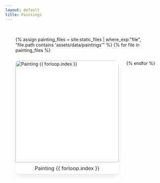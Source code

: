 ```yaml
---
layout: default
title: Paintings
---
```


<style>
.painting-gallery {
  display: flex;
  flex-wrap: wrap;
  justify-content: center;
  gap: 1.5rem;
  padding: 2rem;
}

.painting-card {
  background: #fff;
  border-radius: 12px;
  overflow: hidden;
  box-shadow: 0 6px 12px rgba(0, 0, 0, 0.08);
  transition: transform 0.3s ease, box-shadow 0.3s ease;
  width: 240px;
  flex-grow: 1;
  max-height: 360px;
  display: flex;
  flex-direction: column;
}

.painting-card:hover {
  transform: translateY(-5px);
  box-shadow: 0 10px 24px rgba(0, 0, 0, 0.1);
}

.painting-card img {
  width: 100%;
  height: 320px;
  object-fit: cover;
  display: block;
  border-bottom: 1px solid #eee;
}

.painting-title {
  text-align: center;
  padding: 0.5rem;
  font-size: 1rem;
  font-weight: 500;
  color: #444;
}
</style>

<div class="painting-gallery">
  {% assign painting_files = site.static_files | where_exp:"file", "file.path contains 'assets/data/paintings'" %}
  {% for file in painting_files %}
    <div class="painting-card">
      <img src="{{ file.path | relative_url }}" alt="Painting {{ forloop.index }}">
      <div class="painting-title">Painting {{ forloop.index }}</div>
    </div>
  {% endfor %}
</div>
